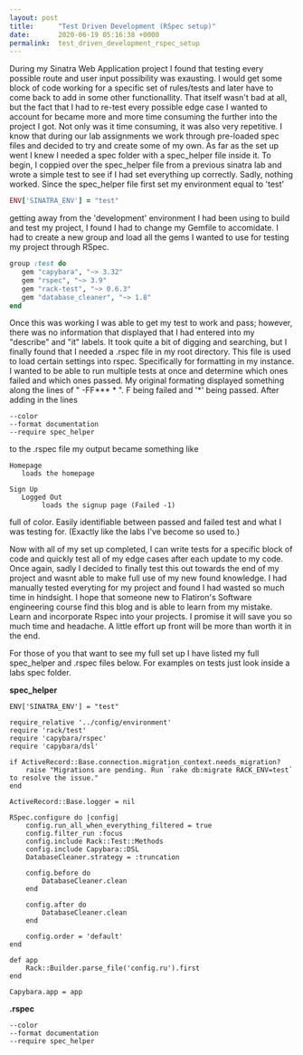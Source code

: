 ```yaml
---
layout: post
title:      "Test Driven Development (RSpec setup)"
date:       2020-06-19 05:16:38 +0000
permalink:  test_driven_development_rspec_setup
---
```


During my Sinatra Web Application project I found that testing every possible route and user input possibility was exausting. I would get some block of code working for a specific set of rules/tests and later have to come back to add in some other functionallity. That itself wasn't bad at all, but the fact that I had to re-test every possible edge case I wanted to account for became more and more time consuming the further into the project I got. Not only was it time consuming, it was also very repetitive. I know that during our lab assignments we work through pre-loaded spec files and decided to try and create some of my own. As far as the set up went I knew I needed a spec folder with a spec_helper file inside it. To begin, I coppied over the spec_helper file from a previous sinatra lab and wrote a simple test to see if I had set everything up correctly. Sadly, nothing worked. Since the spec_helper file first set my environment equal to 'test'

```ruby
ENV['SINATRA_ENV'] = "test"
```

getting away from the 'development' environment I had been using to build and test my project, I found I had to change my Gemfile to accomidate. I had to create a new group and load all the gems I wanted to use for testing my project through RSpec.

```ruby
group :test do
   gem "capybara", "~> 3.32" 
   gem "rspec", "~> 3.9"
   gem "rack-test", "~> 0.6.3"
   gem "database_cleaner", "~> 1.8"
end
```

Once this was working I was able to get my test to work and pass; however, there was no information that displayed that I had entered into my "describe" and "it" labels. It took quite a bit of digging and searching, but I finally found that I needed a .rspec file in my root directory. This file is used to load certain settings into rspec. Specifically for formatting in my instance. I wanted to be able to run multiple tests at once and determine which ones failed and which ones passed. My original formating displayed something along the lines of " -FF*** * ". F being failed and '*' being passed. After adding in the lines 

```
--color
--format documentation
--require spec_helper
```

to the .rspec file my output became something like

```
Homepage
   loads the homepage
	 
Sign Up
   Logged Out
	    loads the signup page (Failed -1)
```

full of color. Easily identifiable between passed and failed test and what I was testing for. (Exactly like the labs I've become so used to.)

Now with all of my set up completed, I can write tests for a specific block of code and quickly test all of my edge cases after each update to my code. Once again, sadly I decided to finally test this out towards the end of my project and wasnt able to make full use of my new found knowledge. I had manually tested everyting for my project and found I had wasted so much time in hindsight. I hope that someone new to Flatiron's Software engineering course find this blog and is able to learn from my mistake. Learn and incorporate Rspec into your projects. I promise it will save you so much time and headache. A little effort up front will be more than worth it in the end.

For those of you that want to see my full set up I have listed my full spec_helper and .rspec files below. For examples on tests just look inside a labs spec folder.

**spec_helper**
```
ENV['SINATRA_ENV'] = "test"

require_relative '../config/environment'
require 'rack/test'
require 'capybara/rspec'
require 'capybara/dsl'

if ActiveRecord::Base.connection.migration_context.needs_migration?
    raise "Migrations are pending. Run `rake db:migrate RACK_ENV=test` to resolve the issue."
end

ActiveRecord::Base.logger = nil

RSpec.configure do |config|
    config.run_all_when_everything_filtered = true
    config.filter_run :focus
    config.include Rack::Test::Methods
    config.include Capybara::DSL
    DatabaseCleaner.strategy = :truncation

    config.before do
        DatabaseCleaner.clean
    end

    config.after do
        DatabaseCleaner.clean
    end

    config.order = 'default'
end

def app 
    Rack::Builder.parse_file('config.ru').first
end

Capybara.app = app
```

**.rspec**

```
--color
--format documentation
--require spec_helper

```

